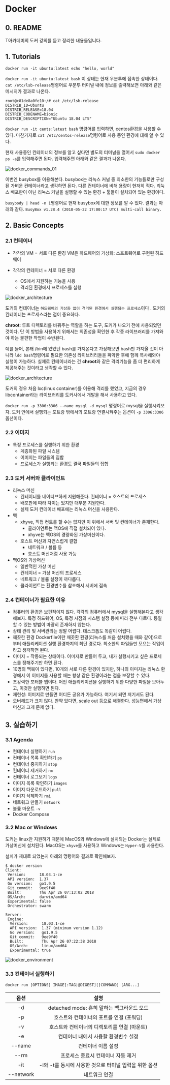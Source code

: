 

# Docker

## 0. README

T아카데미의 도커 강의를 듣고 정리한 내용들입니다.

## 1. Tutorials

`docker run -it ubuntu:latest echo "hello, world"`

`docker run -it ubuntu:latest bash`
이 상태는 현재 우분투에 접속한 상태이다. `cat /etc/lsb-release`명령어로 우분투 터미널 내에 정보를 출력해보면 아래와 같은 메시지가 결과로 나온다.
```
root@c81de8a0fe10:/# cat /etc/lsb-release
DISTRIB_ID=Ubuntu
DISTRIB_RELEASE=18.04
DISTRIB_CODENAME=bionic
DISTRIB_DESCRIPTION="Ubuntu 18.04 LTS"
```



`docker run -it cents:latest bash` 명령어를 입력하면,  centos환경을 사용할 수 있다. 마찬가지로 `cat /etc/centos-release`명령어로 사용 중인 환경에 대해 알 수 있다.

현재 사용중인 컨테이너의 정보를 알고 싶다면 별도의 터미널을 열어서 `sudo docker ps -a`를 입력해주면 된다. 입력해주면 아래와 같은 결과가 나온다.

![docker_commands_01](/Users/wisecow/Documents/GitHub/TodayILearned/Docker/images/docker_commands_01.png)

이번엔 busybox를 이용해본다. busybox는 리눅스 커널 중 최소한의 기능들로만 구성된 가벼운 컨테이너라고 생각하면 된다. 다른 컨테이너에 비해 용량이 현저히 적다.
리눅스 배포판이 아닌 리눅스 커널을 실행할 수 있는 환경 + 툴들이 설치되어 있는 환경이다.

`busybody | head -n 1`명령어로 현재 busybox에 대한 정보를 알 수 있다. 결과는 아래와 같다.
`BusyBox v1.28.4 (2018-05-22 17:00:17 UTC) multi-call binary.`



## 2. Basic Concepts

### 2.1 컨테이너

* 각각의 VM = 서로 다른 환경
  VM은 하드웨어의 가상화: 소프트웨어로 구현된 하드웨어

* 각각의 컨테이너 = 서로 다른 환경
  * OS에서 지원하는 기능을 사용
  * 격리된 환경에서 프로세스를 실행

![docker_architecture](images/docker_architecture_01.jpg)

도커의 컨테이너는 `하드웨어의 가상화 없이 격리된 환경에서 실행되는 프로세스`이다 . 도커의 컨테이너는 프로세스라는 점이 중요하다.

**chroot**: 루트 디렉토리를 바꿔주는 역할을 하는 도구, 도커가 나오기 전에 사용되었던 것이다. 단 이 방법을 사용하기 위해서는 의존성을 확인한 후 각종 라이브러리를 가져와야 하는 불편한 작업이 수반된다.

예를 들어, 본래 /bin에 있었던 bash를 가져온다고 가정해보면 bash만 가져올 것이 아니라 `ldd bash`명령어로 필요한 의존성 라이브러리들을 파악한 후에 함께 복사해와야 실행이 가능하다.
실제로 컨테이너라는 건 **chroot**와 같은 격리기능을 좀 더 편리하게 제공해주는 것이라고 생각할 수 있다.

![docker_architecture](images/docker_architecture_02.png)

도커의 경우 처음 lxc(linux container)를 이용해 격리를 했었고, 지금의 경우 libcontainer라는 라이브러리를 도커사에서 개발을 해서 사용하고 있다.

`docker run -p 3306:3306 --name mysql -d mysql` 명령어로 mysql을 실행시켜보자. 도커 안에서 실행되는 포트랑 밖에서의 포트랑 연결시켜주는 옵션이 `-p 3306:3306` 옵션이다. 

### 2.2 이미지

* 특정 프로세스를 실행하기 위한 환경
  * 계층화된 파일 시스템
  * 이미지는 파일들의 집합
  * 프로세스가 실행되는 환경도 결국 파일들의 집합

### 2.3 도커 서버와 클라이언트

* 리눅스 머신
  * 컨테이너를 네이티브하게 지원해준다. 컨테이너 = 호스트의 프로세스
  * 배포판에 따라 차이는 있지만 대부분 지원한다.
  * 실제 도커 컨테이너 배포에는 리눅스 머신을 사용한다.
* 맥
  * xhyve, 직접 컨트롤 할 수는 없지만 이 위에서 서버 및 컨테이너가 존재한다.
    * 클라이언트는 맥OS에 직접 설치되어 있다. 
    * xhyve는 맥OS의 경량화된 가상머신이다.
  * 호스트 머신과 자연스럽게 결합
    * 네트워크 / 볼륨 등
    * 호스트 머신처럼 사용 가능
* 맥OS와 가상머신
  * 일반적인 가상 머신
  * 컨테이너 = 가상 머신의 프로세스
  * 네트워크 / 볼륨 설정이 까다롭다.
  * 클라이언트는 환경변수를 참조해서 서버에 접속



### 2.4 컨테이너가 필요한 이유

* 컴퓨터의 환경은 보편적이지 않다.
  각각의 컴퓨터에서 mysql을 실행해본다고 생각해보자. 특정 하드웨어, OS, 특정 시점의 시스템 설정 등에 따라 전부 다르다. 통일할 수 있는 방법이 마땅히 존재하지 않는다.
* 상태 관리 및 서버관리는 정말 어렵다. 데스크톱도 똑같이 어렵다.
* 깨끗한 환경
  Dockerfile이란 깨끗환 환경(리눅스를 처음 설치했을 때와 같이)으로부터 애플리케이션 실행 환경까지의 최단 경로다. 
  최소한의 파일들만 모으는 작업이라고 생각하면 된다.
* 이미지 = 작동되는 상태이다. 이미지로 만들어 두고, 내가 실행시키고 싶은 프로세스를 정해주기만 하면 된다.
* 10명의 맥북이 있다면, 10개의 서로 다른 환경이 있지만, 하나의 이미지는 리눅스 환경에서 이 이미지를 사용할 때는 항상 같은 환경이라는 점을 보장할 수 있다.
* 초강력한 포터블 앱이다. 어떤 애플리케이션을 실행하기 위한 다양한 파일을 모아두고, 이것만 실행하면 된다.
* 재현성: 이미지로 만들면 어디든 공유가 가능하다. 여기서 되면 저기서도 된다.
* 오버헤드가 크지 않다. 만약 있다면, scale out 등으로 해결한다. 성능면에서 가상머신과 크게 문제 없다.



## 3. 실습하기

### 3.1 Agenda

* 컨테이너 실행하기 `run`
* 컨테이너 목록 확인하기 `ps`
* 컨테이너 중지하기 `stop`
* 컨테이너 제거하기 `rm`
* 컨테이너 로그보기 `logs`
* 이미지 목록 확인하기 `images`
* 이미지 다운로드하기 `pull`
* 이미지 삭제하기 `rmi`
* 네트워크 만들기 `network`
* 볼륨 마운트 `-v`
* Docker Compose



### 3.2 Mac or Windows

도커는 linux만 지원하기 때문에 MacOS와 Windows에 설치되는 Docker는 실제로 가상머신에 설치된다. MacOS는 `xhyve`를 사용하고 Windows는 `Hyper-V`를 사용한다.

설치가 제대로 되었는지 아래의 명령어와 결과로 확인해보자.

```
$ docker version
Client:
 Version:      18.03.1-ce
 API version:  1.37
 Go version:   go1.9.5
 Git commit:   9ee9f40
 Built:        Thu Apr 26 07:13:02 2018
 OS/Arch:      darwin/amd64
 Experimental: false
 Orchestrator: swarm

Server:
 Engine:
  Version:      18.03.1-ce
  API version:  1.37 (minimum version 1.12)
  Go version:   go1.9.5
  Git commit:   9ee9f40
  Built:        Thu Apr 26 07:22:38 2018
  OS/Arch:      linux/amd64
  Experimental: true
```



![docker_environment](images/docker_environment_01.jpg)

### 3.3 컨테이너 실행하기

`docker run [OPTIONS] IMAGE[:TAG|@DIGEST][]COMMAND] [ARG...]`

|   옵션    |                          설명                          |
| :-------: | :----------------------------------------------------: |
|    -d     |       detached mode: 흔히 말하는 백그라운드 모드       |
|    -p     |        호스트와 컨테이너의 포트를 연결 (포워딩)        |
|    -v     |      호스트와 컨테이너의 디렉토리를 연결 (마운트)      |
|    -e     |          컨테이너 내에서 사용할 환경변수 설정          |
|  --name   |                   컨테이너 이름 설정                   |
|   --rm    |           프로세스 종료시 컨테이너 자동 제거           |
|    -it    | -i와 -t를 동시에 사용한 것으로 터미널 입력을 위한 옵션 |
| --network |                     네트워크 연결                      |

